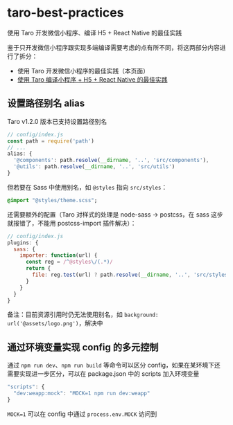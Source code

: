 # taro-best-practices

使用 Taro 开发微信小程序、编译 H5 + React Native 的最佳实践

鉴于只开发微信小程序跟实现多端编译需要考虑的点有所不同，将这两部分内容进行了拆分：

* 使用 Taro 开发微信小程序的最佳实践（本页面）
* [使用 Taro 编译小程序 + H5 + React Native 的最佳实践](./multi-platform)

## 设置路径别名 alias

Taro v1.2.0 版本已支持设置路径别名

``` js
// config/index.js
const path = require('path')
// ...
alias: {
  '@components': path.resolve(__dirname, '..', 'src/components'),
  '@utils': path.resolve(__dirname, '..', 'src/utils')
}
```

但若要在 Sass 中使用别名，如 `@styles` 指向 `src/styles`：

``` sass
@import "@styles/theme.scss";
```

还需要额外的配置（Taro 对样式的处理是 node-sass -> postcss，在 sass 这步就报错了，不能用 postcss-import 插件解决）：

``` js
// config/index.js
plugins: {
  sass: {
    importer: function(url) {
      const reg = /^@styles\/(.*)/
      return {
        file: reg.test(url) ? path.resolve(__dirname, '..', 'src/styles', url.match(reg)[1]) : url
      }
    }
  }
}
```

备注：目前资源引用时仍无法使用别名，如 `background: url('@assets/logo.png')`，解决中


## 通过环境变量实现 config 的多元控制

通过 `npm run dev`、`npm run build` 等命令可以区分 config，如果在某环境下还需要实现进一步区分，可以在 package.json 中的 scripts 加入环境变量

``` js
"scripts": {
  "dev:weapp:mock": "MOCK=1 npm run dev:weapp"
}
```

`MOCK=1` 可以在 config 中通过 `process.env.MOCK` 访问到
